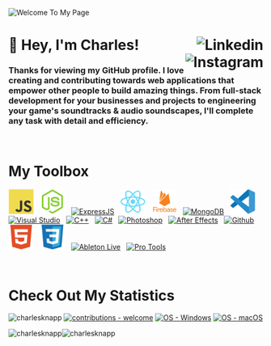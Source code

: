 ![Welcome To My Page](https://raw.githubusercontent.com/charlesknapp/charlesknapp/main/top-header.gif)
<!-- <h1 align="left">𝚆𝚎𝚕𝚌𝚘𝚖𝚎 𝚝𝚘 𝚃𝚑𝚎 𝙶𝚒𝚝𝙷𝚞𝚋 𝚘𝚏 𝙲𝚑𝚊𝚛𝚕𝚎𝚜 𝙺𝚗𝚊𝚙𝚙</h1> -->

<h1>
👋 Hey, I'm Charles!
<a href='https://linkedin.com/in/knappcharles' target="_blank"><img align="right" alt='Linkedin' src='https://img.shields.io/badge/KNAPPCHARLES-100000?style=flat-square&logo=Linkedin&logoColor=white&labelColor=505050&color=1586FF'/></a>
<a href='https://instagram.com/charleysongs' target="_blank"><img align="right" alt='Instagram' src='https://img.shields.io/badge/CHARLEY-100000?style=flat-square&logo=Instagram&logoColor=white&labelColor=505050&color=FF6161'/></a>
</h1>

<h3 align="left">
Thanks for viewing my GitHub profile. I love creating and contributing towards web applications that empower other people to build amazing things.
From full-stack development for your businesses and projects to engineering your game's soundtracks & audio soundscapes, I'll complete any task with detail and efficiency.</h3>
<br>
<h1>My Toolbox</h1>

<p dir="auto">
<a target="_blank" rel="noopener noreferrer nofollow" href="https://raw.githubusercontent.com/devicons/devicon/1119b9f84c0290e0f0b38982099a2bd027a48bf1/icons/javascript/javascript-original.svg"><img src="https://raw.githubusercontent.com/devicons/devicon/1119b9f84c0290e0f0b38982099a2bd027a48bf1/icons/javascript/javascript-original.svg" alt="JavaScript" title="JavaScript" width="50" height="50" style="max-width: 100%;"></a> &nbsp; <a target="_blank" rel="noopener noreferrer nofollow" href="https://raw.githubusercontent.com/devicons/devicon/1119b9f84c0290e0f0b38982099a2bd027a48bf1/icons/nodejs/nodejs-plain.svg"><img src="https://raw.githubusercontent.com/devicons/devicon/1119b9f84c0290e0f0b38982099a2bd027a48bf1/icons/nodejs/nodejs-plain.svg" alt="NodeJS" title="NodeJS" width="50" height="50" style="max-width: 100%;"></a> &nbsp; <a target="_blank" rel="noopener noreferrer" href="https://github.com/CyrisXD/CyrisXD/raw/master/assets/ExpressJS.png"><img src="https://github.com/CyrisXD/CyrisXD/raw/master/assets/ExpressJS.png" alt="ExpressJS" title="ExpressJS" style="max-width: 100%;"></a> &nbsp; <a target="_blank" rel="noopener noreferrer nofollow" href="https://raw.githubusercontent.com/devicons/devicon/1119b9f84c0290e0f0b38982099a2bd027a48bf1/icons/react/react-original.svg"><img src="https://raw.githubusercontent.com/devicons/devicon/1119b9f84c0290e0f0b38982099a2bd027a48bf1/icons/react/react-original.svg" alt="ReactJS" title="ReactJS" width="50" height="50" style="max-width: 100%;"></a> &nbsp; <a target="_blank" rel="noopener noreferrer nofollow" href="https://raw.githubusercontent.com/devicons/devicon/1119b9f84c0290e0f0b38982099a2bd027a48bf1/icons/firebase/firebase-plain-wordmark.svg"><img src="https://raw.githubusercontent.com/devicons/devicon/1119b9f84c0290e0f0b38982099a2bd027a48bf1/icons/firebase/firebase-plain-wordmark.svg" alt="Firebase" title="Firebase" width="50" height="50" style="max-width: 100%;"></a> &nbsp; <a target="_blank" rel="noopener noreferrer nofollow" href="https://i.ibb.co/gjnByQj/mongodb.png"><img src="https://i.ibb.co/gjnByQj/mongodb.png" alt="MongoDB" title="MongoDB" width="50" height="50" style="max-width: 100%;"></a> &nbsp; <a target="_blank" rel="noopener noreferrer nofollow" href="https://raw.githubusercontent.com/devicons/devicon/1119b9f84c0290e0f0b38982099a2bd027a48bf1/icons/vscode/vscode-original.svg"><img src="https://raw.githubusercontent.com/devicons/devicon/1119b9f84c0290e0f0b38982099a2bd027a48bf1/icons/vscode/vscode-original.svg" alt="VSCode" title="VSCode" width="50" height="50" style="max-width: 100%;"></a> &nbsp; <a target="_blank" rel="noopener noreferrer nofollow" href="https://i.ibb.co/0XJ17s0/vsicon.png"><img src="https://i.ibb.co/0XJ17s0/vsicon.png" alt="Visual Studio" title="Visual Studio" width="50" height="50" style="max-width: 100%;"></a> &nbsp; <a target="_blank" rel="noopener noreferrer nofollow" href="https://i.ibb.co/Sn4XzmX/cppicon.png"><img src="https://i.ibb.co/Sn4XzmX/cppicon.png" alt="C++" title="C++" width="50" height="50" style="max-width: 100%;"></a> &nbsp; <a target="_blank" rel="noopener noreferrer nofollow" href="https://i.ibb.co/sFQGKzN/csharpicon.png"><img src="https://i.ibb.co/sFQGKzN/csharpicon.png" alt="C#" title="C#" width="50" height="50" style="max-width: 100%;"></a> &nbsp; <a target="_blank" rel="noopener noreferrer nofollow" href="https://i.ibb.co/vqLtv68/psicon.png"><img src="https://i.ibb.co/vqLtv68/psicon.png" alt="Photoshop" title="Photoshop" width="50" height="50" style="max-width: 100%;"></a> &nbsp; <a target="_blank" rel="noopener noreferrer nofollow" href="https://i.ibb.co/6y7X77g/aeicon.png"><img src="https://i.ibb.co/6y7X77g/aeicon.png" alt="After Effects" title="After Effects" width="50" height="50" style="max-width: 100%;"></a> &nbsp; <a target="_blank" rel="noopener noreferrer" href="https://github.com/CyrisXD/CyrisXD/raw/master/assets/Github.png"><img src="https://github.com/CyrisXD/CyrisXD/raw/master/assets/Github.png" alt="Github" style="max-width: 100%;"></a> &nbsp; <a target="_blank" rel="noopener noreferrer nofollow" href="https://raw.githubusercontent.com/devicons/devicon/1119b9f84c0290e0f0b38982099a2bd027a48bf1/icons/html5/html5-plain.svg"><img src="https://raw.githubusercontent.com/devicons/devicon/1119b9f84c0290e0f0b38982099a2bd027a48bf1/icons/html5/html5-plain.svg" alt="HTML5" title="HTML5" width="50" height="50" style="max-width: 100%;"></a> &nbsp; <a target="_blank" rel="noopener noreferrer nofollow" href="https://raw.githubusercontent.com/devicons/devicon/1119b9f84c0290e0f0b38982099a2bd027a48bf1/icons/css3/css3-original.svg"><img src="https://raw.githubusercontent.com/devicons/devicon/1119b9f84c0290e0f0b38982099a2bd027a48bf1/icons/css3/css3-original.svg" alt="CSS3" title="CSS3" width="50" height="50" style="max-width: 100%;"></a> &nbsp; <a target="_blank" rel="noopener noreferrer nofollow" href="https://i.ibb.co/WGMt1r0/dbui0fg-b55c2956-9d64-4bfe-92e8-c6895bd30c40.png"><img src="https://i.ibb.co/WGMt1r0/dbui0fg-b55c2956-9d64-4bfe-92e8-c6895bd30c40.png" alt="Ableton Live" title="Ableton Live" width="50" height="50" style="max-width: 100%;"></a> &nbsp; <a target="_blank" rel="noopener noreferrer nofollow" href="https://i.ibb.co/YRTDWLf/protools-icon.png"><img src="https://i.ibb.co/YRTDWLf/protools-icon.png" alt="Pro Tools" title="Pro Tools" width="50" height="50" style="max-width: 100%;"></a></p>
<br>
<h1>Check Out My Statistics</h1>

<img src="https://komarev.com/ghpvc/?username=charlesknapp&label=Profile%20views&color=0e75b6&style=flat" alt="charlesknapp" /> <a href="#" title="Go to contributions doc"><img src="https://img.shields.io/badge/contributions-welcome-blue" alt="contributions - welcome"></a> <a href="https://www.microsoft.com/" title="Go to Microsoft homepage"><img src="https://img.shields.io/badge/OS-Windows-blue?logo=windows&logoColor=white" alt="OS - Windows"></a> <a href="https://www.apple.com/macos/" title="Go to Apple homepage"><img src="https://img.shields.io/badge/OS-macOS-blue?logo=apple&logoColor=white" alt="OS - macOS"></a>
<br>

<img align="left" src="https://github-readme-stats.vercel.app/api?username=charlesknapp&show_icons=true&locale=en&theme=codeSTACKr" alt="charlesknapp" />
<img align="left" src="https://github-readme-stats.vercel.app/api/top-langs?username=charlesknapp&show_icons=true&locale=en&theme=codeSTACKr" alt="charlesknapp" />

<!-- <p align="left">
  <img src="https://github-readme-stats.vercel.app/api/top-langs?username=charlesknapp&show_icons=true&layout=compact&locale=en&theme=github_dark" alt="charlesknapp" />
&nbsp;
  <img src="https://github-readme-stats.vercel.app/api/wakatime?username=charlesknapp&show_icons=true&layout=compact&locale=en&theme=github_dark" alt="charlesknapp" />
</p> -->
